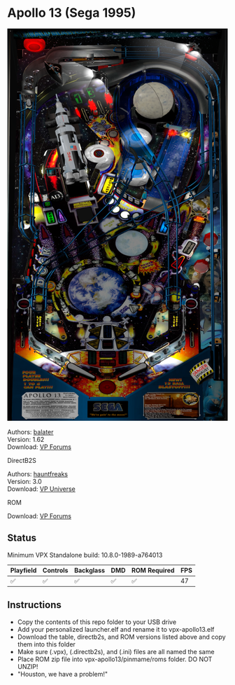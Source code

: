 # Apollo 13 (Sega 1995)

![Table Preview](https://github.com/bhobman/vpx-previews/blob/e877ee0cf36ccceabbefdcf28a68290fe1d87066/vpx-apollo13-preview.png)

Authors: [balater](https://www.vpforums.org/index.php?s=ecc80ff65f52642febea09026be698f8&showuser=112487)  
Version: 1.62  
Download: [VP Forums](https://www.vpforums.org/index.php?app=downloads&showfile=14766)

DirectB2S

Authors: [hauntfreaks](https://vpuniverse.com/profile/5216-hauntfreaks/)  
Version: 3.0  
Download: [VP Universe](https://vpuniverse.com/files/file/10898-apollo-13-sega-1995-b2s-with-full-dmd/)

ROM

Download: [VP Forums](https://www.vpforums.org/index.php?app=downloads&showfile=1063)

## Status 

Minimum VPX Standalone build: 10.8.0-1989-a764013

| Playfield | Controls | Backglass | DMD | ROM Required | FPS | 
|-----------|----------|-----------|-----|--------------|-----|
| :white_check_mark: | :white_check_mark: | :white_check_mark: | :white_check_mark: | :white_check_mark: | 47 |

## Instructions

- Copy the contents of this repo folder to your USB drive
- Add your personalized launcher.elf and rename it to vpx-apollo13.elf
- Download the table, directb2s, and ROM versions listed above and copy them into this folder
- Make sure (.vpx), (.directb2s), and (.ini) files are all named the same
- Place ROM zip file into vpx-apollo13/pinmame/roms folder. DO NOT UNZIP!
- "Houston, we have a problem!"

